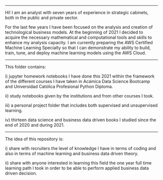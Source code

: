 ***

Hi! I am an analyst with seven years of experience in strategic cabinets, both in the public and private sector. 

For the last few years I have been focused on the analysis and creation of technological business models. At the beginning of 2021 I decided to acquire the necessary mathematical and computational tools and skills to enhance my analysis capacity. I am currently preparing the AWS Certified Machine Learning Specialty so that I can demonstrate my ability to build, train, tune, and deploy machine learning models using the AWS Cloud. 

***

This folder contains:
 
i) jupyter homework notebooks I have done this 2021 within the framework of the different courses I have taken in Acámica Data Science Bootcamp and Universidad Católica Profesional Python Diploma. 

ii) study notebooks given by the institutions and from other courses I took.

iii) a personal project folder that includes both supervised and unsupervised learning.

iv) thirteen data science and business data driven books I studied since the end of 2020 and during 2021.

***

The idea of this repository is:

i) share with recruiters the level of knowledge I have in terms of coding and also in terms of machine learning and business data driven theory.

ii) share with anyone interested in learning this field the one year full time learning path I took in order to be able to perform applied business data driven decision.
